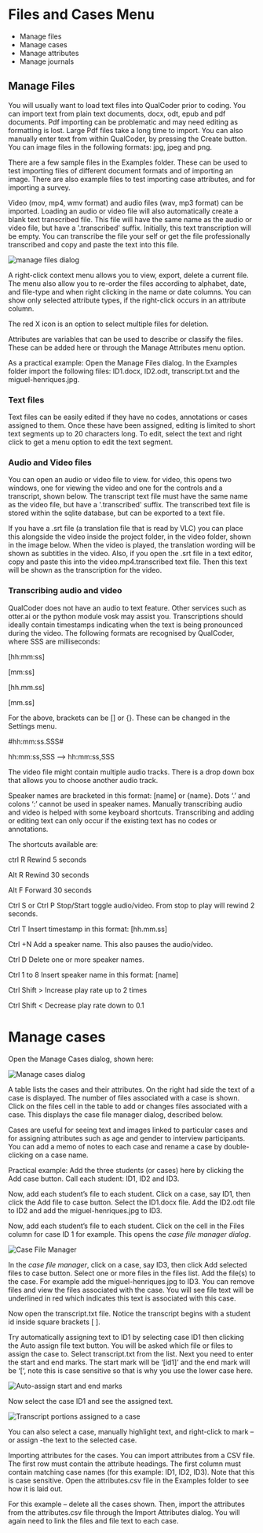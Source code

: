 # Files and Cases Menu
* Manage files
* Manage cases
* Manage attributes
* Manage journals
##  Manage Files
You will usually want to load text files into QualCoder prior to coding. You can import text from plain text documents, docx, odt, epub and pdf documents. Pdf importing can be problematic and may need editing as formatting is lost. Large Pdf files take a long time to import. You can also manually enter text from within QualCoder, by pressing the Create button. You can image files in the following formats: jpg, jpeg and png. 

There are a few sample files in the Examples folder. These can be used to test importing files of different document formats and of importing an image. There are also example files to test importing case attributes, and for importing a survey.

Video (mov, mp4, wmv format) and audio files (wav, mp3 format) can be imported. Loading an audio or video file will also automatically create a blank text transcribed file. This file will have the same name as the audio or video file, but have a '.transcribed' suffix. Initially, this text transcription will be empty. You can transcribe the file your self or get the file professionally transcribed and copy and paste the text into this file.

![manage files dialog](https://qualcoder.files.wordpress.com/2020/12/manage_files.png)

A right-click context menu allows you to view, export, delete a current file. The menu also allow you to re-order the files according to alphabet, date, and file-type and when right clicking in the name or date columns. You can show only selected attribute types, if the right-click occurs in an attribute column.

The red X icon is an option to select multiple files for deletion.

Attributes are variables that can be used to describe or classify the files. These can be added here or through the Manage Attributes menu option.

As a practical example: Open the Manage Files dialog. In the Examples folder import the following files: ID1.docx, ID2.odt, transcript.txt and the miguel-henriques.jpg.

### Text files

Text files can be easily edited if they have no codes, annotations or cases assigned to them. Once these have been assigned, editing is limited to short text segments up to 20 characters long. To edit, select the text and right click to get a menu option to edit the text segment.

### Audio and Video files

You can open an audio or video file to view. for video, this opens two windows, one for viewing the video and one for the controls and a transcript, shown below. The transcript text file must have the same name as the video file, but have a '.transcribed' suffix. The transcribed text file is stored within the sqlite database, but can be exported to a text file. 

If you have a .srt file (a translation file that is read by VLC) you can place this alongside the video inside the project folder, in the video folder, shown in the image below. When the video is played, the translation wording will be shown as subtitles in the video. Also, if you open the .srt file in a text editor, copy and paste this into the video.mp4.transcribed text file. Then this text will be shown as the transcription for the video. 

### Transcribing audio and video

QualCoder does not have an audio to text feature. Other services such as otter.ai or the python module vosk may assist you. Transcriptions should ideally contain timestamps indicating when the text is being pronounced during the video. The following formats are recognised by QualCoder, where SSS are milliseconds:

[hh:mm:ss] 

[mm:ss] 

[hh.mm.ss] 

[mm.ss] 

For the above, brackets can be []  or {}. These can be changed in the Settings menu.

#hh:mm:ss.SSS# 

hh:mm:ss,SSS --> hh:mm:ss,SSS

The video file might contain multiple audio tracks. There is a drop down box that allows you to choose another audio track.



Speaker names are bracketed in this format: [name] or {name}. Dots ‘.’ and colons ‘:’ cannot be used in speaker names.
Manually transcribing audio and video is helped with some keyboard shortcuts. Transcribing and adding or editing text can only occur if the existing text has no codes or annotations.

The shortcuts available are:

ctrl R		Rewind 5 seconds

Alt R		Rewind 30 seconds

Alt F		Forward 30 seconds

Ctrl S or Ctrl P	Stop/Start toggle audio/video. From stop to play will rewind 2 seconds.

Ctrl T		Insert timestamp in this format: [hh.mm.ss]

Ctrl +N		Add a speaker name. This also pauses the audio/video.

Ctrl D		Delete one or more speaker names.

Ctrl 1 to 8	Insert speaker name in this format: [name]

Ctrl Shift > Increase play rate up to 2 times

Ctrl Shift < Decrease play rate down to 0.1 


# Manage cases

Open the Manage Cases dialog, shown here:

![Manage cases dialog](https://qualcoder.files.wordpress.com/2020/10/cases.png)

A table lists the cases and their attributes. On the right had side the text of a case is displayed. The number of files associated with a case is shown. Click on the files cell in the table to add or changes files associated with a case. This displays the case file manager dialog, described below.

Cases are useful for seeing text and images linked to particular cases and for assigning attributes such as age and gender to interview participants. You can add a memo of notes to each case and rename a case by double-clicking on a case name.

Practical example: Add the three students (or cases) here by clicking the Add case button. Call each student: ID1, ID2 and ID3.

Now, add each student’s file to each student. Click on a case, say ID1, then click the Add file to case button. Select the ID1.docx file. Add the ID2.odt file to ID2 and add the miguel-henriques.jpg to ID3.

Now, add each student’s file to each student. Click on the cell in the Files column for case ID 1 for example. This opens the _case file manager dialog_.

![Case File Manager](https://qualcoder.files.wordpress.com/2020/08/case-file-manager.png)

In the _case file manager_, click on a case, say ID3, then click  Add selected files to case button. Select one or more files in the files list. Add the file(s) to the case. For  example add the miguel-henriques.jpg to ID3. You can remove files and view the files associated with the case. You will see file text will be underlined in red which indicates this text is associated with this case.

Now open the transcript.txt file. Notice the transcript begins with a student id inside square brackets [ ].

Try automatically assigning text to ID1 by selecting case ID1 then clicking the Auto assign file text button. You will be asked which file or files to assign the case to. Select transcript.txt from the list. Next you need to enter the start and end marks. The start mark will be ‘[id1]’ and the end mark will be ‘[‘, note this is case sensitive so that is why you use the lower case here.

![Auto-assign start and end marks](https://qualcoder.files.wordpress.com/2019/01/automarking_case.png?w=443&h=232)

Now select the case ID1 and see the assigned text.

![Transcript portions assigned to a case](https://qualcoder.files.wordpress.com/2019/01/autocase_highlighted.png)

You can also select a case, manually highlight text, and right-click to mark – or assign -the text to the selected case.

Importing attributes for the cases. You can import attributes from a CSV file. The first row must contain the attribute headings. The first column must contain matching case names (for this example: ID1, ID2, ID3). Note that this is case sensitive. Open the attributes.csv file in the Examples folder to see how it is laid out.

For this example – delete all the cases shown. Then, import the attributes from the attributes.csv file through the Import Attributes dialog. You will again need to link the files and file text to each case.